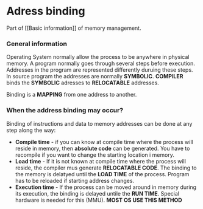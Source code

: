 # Adress binding 
Part of [[Basic information]] of memory management. 

### General information
Operating System normally allow the process to be anywhere in physical memory. A program normally goes through several steps before execution. Addresses in the program are represented differently duruing these steps. In source program the addresses are normally **SYMBOLIC**. **COMPILER** binds the **SYMBOLIC** adresses to **RELOCATABLE** addresses. 

Binding is a **MAPPING** from one address to another.

   
### When the address binding may occur? 
Binding of instructions and data to memory addresses can be done at any step along the way: 

* **Compile time** - if you can know at compile time where the process will reside in memory, then **absolute code** can be generated. You have to recompile if you want to change the starting location i memory.
* **Load time** - If it is not known at compile time where the process will reside, the compiler mus generate **RELOCATABLE CODE**. The binding to the memory is delatyed until the **LOAD TIME** of the process. Program has to be reloaded if starting address changes.
* **Execution time** - If the process can be moved around in memory during its execution, the binding is delayed untile the **RUN TIME**. Special hardware is needed for this (MMU). **MOST OS USE THIS METHOD**
